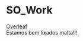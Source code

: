 # SO_Work
[Overleaf](https://www.overleaf.com/9993975415hzxbcyfpkgcn)  
Estamos bem lixados malta!!!
